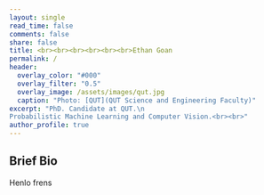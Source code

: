 ```yaml
---
layout: single
read_time: false
comments: false
share: false
title: <br><br><br><br><br><br>Ethan Goan
permalink: /
header:
  overlay_color: "#000"
  overlay_filter: "0.5"
  overlay_image: /assets/images/qut.jpg
  caption: "Photo: [QUT](QUT Science and Engineering Faculty)"
excerpt: "PhD. Candidate at QUT.\n 
Probabilistic Machine Learning and Computer Vision.<br><br>"
author_profile: true
---
```

## Brief Bio
Henlo frens

